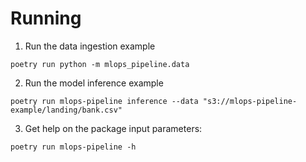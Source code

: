 # Running

1. Run the data ingestion example
```
poetry run python -m mlops_pipeline.data
```

2. Run the model inference example
```
poetry run mlops-pipeline inference --data "s3://mlops-pipeline-example/landing/bank.csv"
```

3. Get help on the package input parameters:
```
poetry run mlops-pipeline -h
```
